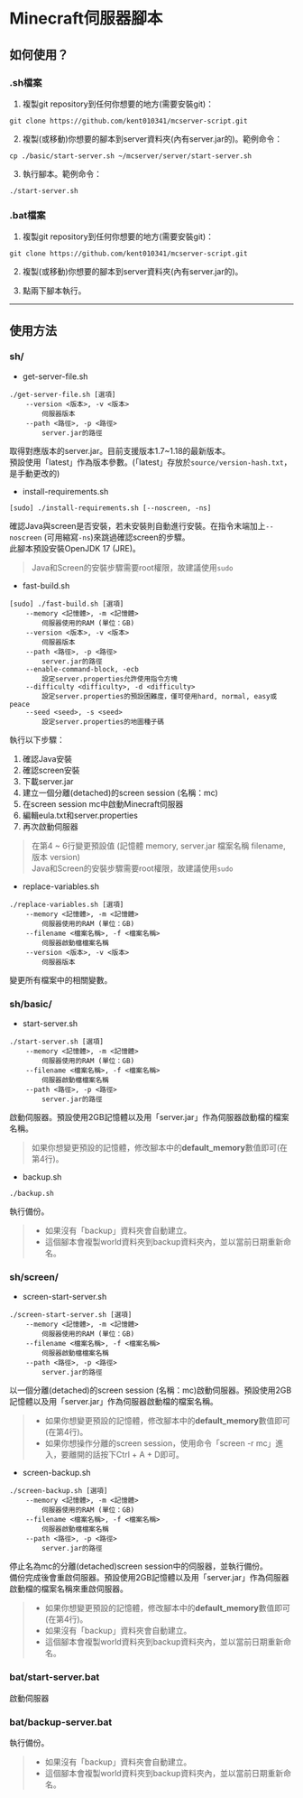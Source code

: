 # Minecraft伺服器腳本

## 如何使用？
### .sh檔案
1. 複製git repository到任何你想要的地方(需要安裝git)：  
```
git clone https://github.com/kent010341/mcserver-script.git
```

2. 複製(或移動)你想要的腳本到server資料夾(內有server.jar的)。範例命令：  
```
cp ./basic/start-server.sh ~/mcserver/server/start-server.sh
```

3. 執行腳本。範例命令：
```
./start-server.sh
```

### .bat檔案
1. 複製git repository到任何你想要的地方(需要安裝git)：   
```
git clone https://github.com/kent010341/mcserver-script.git
```

2. 複製(或移動)你想要的腳本到server資料夾(內有server.jar的)。  

3. 點兩下腳本執行。

---

## 使用方法
### sh/
* get-server-file.sh
```
./get-server-file.sh [選項]
    --version <版本>, -v <版本>
        伺服器版本
    --path <路徑>, -p <路徑>
        server.jar的路徑
```
取得對應版本的server.jar。目前支援版本1.7\~1.18的最新版本。  
預設使用「latest」作為版本參數。(「latest」存放於`source/version-hash.txt`，是手動更改的)  

* install-requirements.sh
```
[sudo] ./install-requirements.sh [--noscreen, -ns]
```
確認Java與screen是否安裝，若未安裝則自動進行安裝。在指令末端加上`--noscreen` (可用縮寫`-ns`)來跳過確認screen的步驟。  
此腳本預設安裝OpenJDK 17 (JRE)。

> Java和Screen的安裝步驟需要root權限，故建議使用`sudo`

* fast-build.sh
```
[sudo] ./fast-build.sh [選項]
    --memory <記憶體>, -m <記憶體>
        伺服器使用的RAM (單位：GB)
    --version <版本>, -v <版本>
        伺服器版本
    --path <路徑>, -p <路徑>
        server.jar的路徑
    --enable-command-block, -ecb   
        設定server.properties允許使用指令方塊
    --difficulty <difficulty>, -d <difficulty> 
        設定server.properties的預設困難度，僅可使用hard, normal, easy或peace
    --seed <seed>, -s <seed>
        設定server.properties的地圖種子碼
```
執行以下步驟： 
1. 確認Java安裝
2. 確認screen安裝
3. 下載server.jar
4. 建立一個分離(detached)的screen session (名稱：mc)
5. 在screen session mc中啟動Minecraft伺服器
6. 編輯eula.txt和server.properties
7. 再次啟動伺服器

> 在第4 ~ 6行變更預設值 (記憶體 memory, server.jar 檔案名稱 filename, 版本 version)  
> Java和Screen的安裝步驟需要root權限，故建議使用`sudo`

* replace-variables.sh
```
./replace-variables.sh [選項]
    --memory <記憶體>, -m <記憶體>
        伺服器使用的RAM (單位：GB)
    --filename <檔案名稱>, -f <檔案名稱>
        伺服器啟動檔檔案名稱
    --version <版本>, -v <版本>
        伺服器版本
```
變更所有檔案中的相關變數。  

### sh/basic/ 
* start-server.sh
```
./start-server.sh [選項]
    --memory <記憶體>, -m <記憶體>
        伺服器使用的RAM (單位：GB)
    --filename <檔案名稱>, -f <檔案名稱>
        伺服器啟動檔檔案名稱
    --path <路徑>, -p <路徑>
        server.jar的路徑
```  
啟動伺服器。預設使用2GB記憶體以及用「server.jar」作為伺服器啟動檔的檔案名稱。  
> 如果你想變更預設的記憶體，修改腳本中的**default_memory**數值即可(在第4行)。  

* backup.sh
```
./backup.sh
```  
執行備份。
> * 如果沒有「backup」資料夾會自動建立。  
> * 這個腳本會複製world資料夾到backup資料夾內，並以當前日期重新命名。   

### sh/screen/
* screen-start-server.sh
```
./screen-start-server.sh [選項]
    --memory <記憶體>, -m <記憶體>
        伺服器使用的RAM (單位：GB)
    --filename <檔案名稱>, -f <檔案名稱>
        伺服器啟動檔檔案名稱
    --path <路徑>, -p <路徑>
        server.jar的路徑
```
以一個分離(detached)的screen session (名稱：mc)啟動伺服器。預設使用2GB記憶體以及用「server.jar」作為伺服器啟動檔的檔案名稱。  
> * 如果你想變更預設的記憶體，修改腳本中的**default_memory**數值即可(在第4行)。  
> * 如果你想操作分離的screen session，使用命令「screen -r mc」進入，要離開的話按下Ctrl + A + D即可。

* screen-backup.sh
```
./screen-backup.sh [選項]
    --memory <記憶體>, -m <記憶體>
        伺服器使用的RAM (單位：GB)
    --filename <檔案名稱>, -f <檔案名稱>
        伺服器啟動檔檔案名稱
    --path <路徑>, -p <路徑>
        server.jar的路徑
```
停止名為mc的分離(detached)screen session中的伺服器，並執行備份。  
備份完成後會重啟伺服器。預設使用2GB記憶體以及用「server.jar」作為伺服器啟動檔的檔案名稱來重啟伺服器。  
> * 如果你想變更預設的記憶體，修改腳本中的**default_memory**數值即可(在第4行)。 
> * 如果沒有「backup」資料夾會自動建立。  
> * 這個腳本會複製world資料夾到backup資料夾內，並以當前日期重新命名。  

### bat/start-server.bat
啟動伺服器

### bat/backup-server.bat
執行備份。
> * 如果沒有「backup」資料夾會自動建立。  
> * 這個腳本會複製world資料夾到backup資料夾內，並以當前日期重新命名。 
